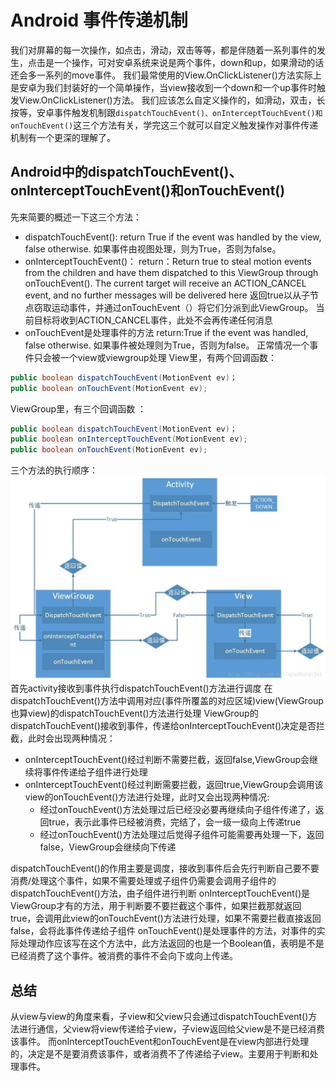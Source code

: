 # Android 事件传递机制

我们对屏幕的每一次操作，如点击，滑动，双击等等，都是伴随着一系列事件的发生，点击是一个操作，可对安卓系统来说是两个事件，down和up，如果滑动的话还会多一系列的move事件。
我们最常使用的View.OnClickListener()方法实际上是安卓为我们封装好的一个简单操作，当view接收到一个down和一个up事件时触发View.OnClickListener()方法。
我们应该怎么自定义操作的，如滑动，双击，长按等，安卓事件触发机制跟`dispatchTouchEvent()、onInterceptTouchEvent()和onTouchEvent()`这三个方法有关，学完这三个就可以自定义触发操作对事件传递机制有一个更深的理解了。

## Android中的dispatchTouchEvent()、onInterceptTouchEvent()和onTouchEvent()

先来简要的概述一下这三个方法：

* dispatchTouchEvent():
    return True if the event was handled by the view, false otherwise.
    如果事件由视图处理，则为True，否则为false。
* onInterceptTouchEvent()：
    return：Return true to steal motion events from the children and have them dispatched to this ViewGroup through onTouchEvent(). The current target will receive an ACTION_CANCEL event, and no further messages will be delivered here
    返回true以从子节点窃取运动事件，并通过onTouchEvent（）将它们分派到此ViewGroup。 当前目标将收到ACTION_CANCEL事件，此处不会再传递任何消息
* onTouchEvent是处理事件的方法
    return:True if the event was handled, false otherwise.
    如果事件被处理则为True，否则为false。
    正常情况一个事件只会被一个view或viewgroup处理
View里，有两个回调函数：

```java
public boolean dispatchTouchEvent(MotionEvent ev)；  
public boolean onTouchEvent(MotionEvent ev);
```

ViewGroup里，有三个回调函数 ：

```java
public boolean dispatchTouchEvent(MotionEvent ev)；  
public boolean onInterceptTouchEvent(MotionEvent ev);  
public boolean onTouchEvent(MotionEvent ev);
```

三个方法的执行顺序：
![process](image/android_event_process.png)
首先activity接收到事件执行dispatchTouchEvent()方法进行调度
在dispatchTouchEvent()方法中调用对应(事件所覆盖的对应区域)view(ViewGroup也算view)的dispatchTouchEvent()方法进行处理
ViewGroup的dispatchTouchEvent()接收到事件，传递给onInterceptTouchEvent()决定是否拦截，此时会出现两种情况：

* onInterceptTouchEvent()经过判断不需要拦截，返回false,ViewGroup会继续将事件传递给子组件进行处理
* onInterceptTouchEvent()经过判断需要拦截，返回true,ViewGroup会调用该view的onTouchEvent()方法进行处理，此时又会出现两种情况:
    * 经过onTouchEvent()方法处理过后已经没必要再继续向子组件传递了，返回true，表示此事件已经被消费，完结了，会一级一级向上传递true
    * 经过onTouchEvent()方法处理过后觉得子组件可能需要再处理一下，返回false，ViewGroup会继续向下传递

dispatchTouchEvent()的作用主要是调度，接收到事件后会先行判断自己要不要消费/处理这个事件，如果不需要处理或子组件仍需要会调用子组件的dispatchTouchEvent()方法，由子组件进行判断
onInterceptTouchEvent()是ViewGroup才有的方法，用于判断要不要拦截这个事件，如果拦截那就返回true，会调用此view的onTouchEvent()方法进行处理，如果不需要拦截直接返回false，会将此事件传递给子组件
onTouchEvent()是处理事件的方法，对事件的实际处理动作应该写在这个方法中，此方法返回的也是一个Boolean值，表明是不是已经消费了这个事件。被消费的事件不会向下或向上传递。

## 总结

从view与view的角度来看，子view和父view只会通过dispatchTouchEvent()方法进行通信，父view将view传递给子view，子view返回给父view是不是已经消费该事件。
而onInterceptTouchEvent和onTouchEvent是在view内部进行处理的，决定是不是要消费该事件，或者消费不了传递给子view。主要用于判断和处理事件。
